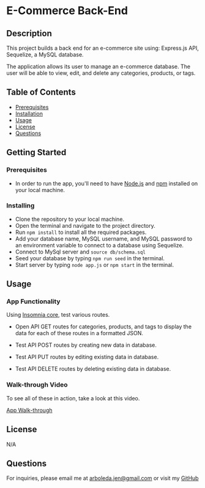 # E-Commerce Back-End

  ## Description
  This project builds a back end for an e-commerce site using: Express.js API, Sequelize, a MySQL database.

  The application allows its user to manage an e-commerce database. The user will be able to view, edit, and delete any categories, products, or tags. 

  ## Table of Contents
  * [Prerequisites](#prerequisites)
  * [Installation](#installing)
  * [Usage](#usage)
  * [License](#license)
  * [Questions](#questions)

  ## Getting Started

  ### Prerequisites
  * In order to run the app, you'll need to have [Node.js](https://nodejs.org/en/download/) and [npm](https://docs.npmjs.com/about-npm) installed on your local machine. 

  ### Installing
  * Clone the repository to your local machine.
  * Open the terminal and navigate to the project directory.
  * Run `npm install` to install all the required packages.
  * Add your database name, MySQL username, and MySQL password to an environment variable to connect to a database using Sequelize.
  * Connect to MySql server and `source db/schema.sql`
  * Seed your database by typing `npm run seed` in the terminal.
  * Start server by typing `node app.js` or `npm start` in the terminal.

  ## Usage

  ### App Functionality

  Using [Insomnia core](https://insomnia.rest/download), test various routes.

  * Open API GET routes for categories, products, and tags to display the data for each of these routes in a formatted JSON.

  * Test API POST routes by creating new data in database.

  * Test API PUT routes by editing existing data in database.

  * Test API DELETE routes by deleting existing data in database.

  ### Walk-through Video
  To see all of these in action, take a look at this video.
  
  [App Walk-through](https://user-images.githubusercontent.com/108141392/218563259-b35555e6-5a06-47f0-97f5-477601abeb66.mp4)

  ## License
  N/A

  ## Questions
  For inquiries, please email me at arboleda.jen@gmail.com or visit my [GitHub](https://github.com/internetjen)
